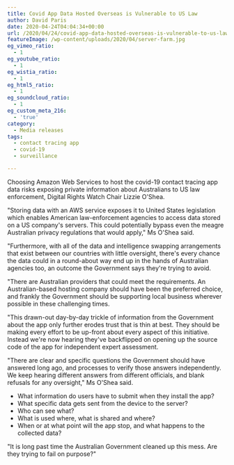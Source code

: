 ```yaml
---
title: Covid App Data Hosted Overseas is Vulnerable to US Law
author: David Paris
date: 2020-04-24T04:04:34+00:00
url: /2020/04/24/covid-app-data-hosted-overseas-is-vulnerable-to-us-law/
featureImage: /wp-content/uploads/2020/04/server-farm.jpg
eg_vimeo_ratio:
  - 1
eg_youtube_ratio:
  - 1
eg_wistia_ratio:
  - 1
eg_html5_ratio:
  - 1
eg_soundcloud_ratio:
  - 1
eg_custom_meta_216:
  - 'true'
category:
  - Media releases
tags:
  - contact tracing app
  - covid-19
  - surveillance

---
```

Choosing Amazon Web Services to host the covid-19 contact tracing app data risks exposing private information about Australians to US law enforcement, Digital Rights Watch Chair Lizzie O'Shea.

"Storing data with an AWS service exposes it to United States legislation which enables American law-enforcement agencies to access data stored on a US company's servers. This could potentially bypass even the meagre Australian privacy regulations that would apply," Ms O'Shea said.

"Furthermore, with all of the data and intelligence swapping arrangements that exist between our countries with little oversight, there's every chance the data could in a round-about way end up in the hands of Australian agencies too, an outcome the Government says they're trying to avoid.

"There are Australian providers that could meet the requirements. An Australian-based hosting company should have been the preferred choice, and frankly the Government should be supporting local business wherever possible in these challenging times.

"This drawn-out day-by-day trickle of information from the Government about the app only further erodes trust that is thin at best. They should be making every effort to be up-front about every aspect of this initiative. Instead we're now hearing they've backflipped on opening up the source code of the app for independent expert assessment.

"There are clear and specific questions the Government should have answered long ago, and processes to verify those answers independently. We keep hearing different answers from different officials, and blank refusals for any oversight," Ms O'Shea said.

  * What information do users have to submit when they install the app?
  * What specific data gets sent from the device to the server?
  * Who can see what?
  * What is used where, what is shared and where?
  * When or at what point will the app stop, and what happens to the collected data?

"It is long past time the Australian Government cleaned up this mess. Are they trying to fail on purpose?"
